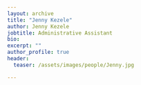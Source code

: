 ```yaml
---
layout: archive
title: "Jenny Kezele"
author: Jenny Kezele
jobtitle: Administrative Assistant
bio:
excerpt: ""
author_profile: true
header:
  teaser: /assets/images/people/Jenny.jpg

---
```

